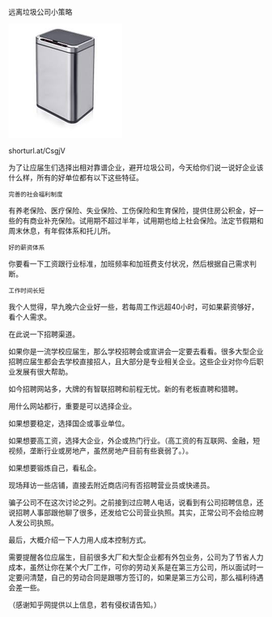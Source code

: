 远离垃圾公司小策略


![远离垃圾公司小策略](https://github.com/ywangnccu/ywang/blob/main/images/GABAGE_BIN.jpg)

shorturl.at/CsgjV

为了让应届生们选择出相对靠谱企业，避开垃圾公司，今天给你们说一说好企业该什么样，所有的好单位都有以下这些特征。

    完善的社会福利制度

有养老保险、医疗保险、失业保险、工伤保险和生育保险，提供住房公积金，好一些的有商业补充保险。试用期不超过半年，试用期也给上社会保险。法定节假期和周末休息，有年假体系和托儿所。

    好的薪资体系

你要看一下工资跟行业标准，加班频率和加班费支付状况，然后根据自己需求判断。

    工作时间长短

我个人觉得，早九晚六企业好一些，若每周工作远超40小时，可如果薪资够好，看个人需求。



在此说一下招聘渠道。

如果你是一流学校应届生，那么学校招聘会或宣讲会一定要去看看。很多大型企业招聘应届生都会去学校直接招人，且大部分是专业相关企业。这些企业对你今后职业发展有很大帮助。

如今招聘网站多，大牌的有智联招聘和前程无忧。新的有老板直聘和猎聘。

用什么网站都行，重要是可以选择企业。

如果想要稳定，选择国企或事业单位。

如果想要高工资，选择大企业，外企或热门行业。（高工资的有互联网、金融，短视频，垄断行业或房地产，虽然房地产目前有些衰弱了。）。

如果想要锻炼自己，看私企。

现场拜访一些店铺，直接去附近商店问有否招聘营业员或快递员。

骗子公司不在这次讨论之列。之前接到过应聘人电话，说看到有公司招聘信息，还说招聘人事部跟他聊了很多，还发给它公司营业执照。其实，正常公司不会给应聘人发公司执照。



最后，大概介绍一下人力用人成本控制方式。

需要提醒各位应届生，目前很多大厂和大型企业都有外包业务，公司为了节省人力成本，虽然让你在某个大厂工作，可你的劳动关系是在第三方公司，所以面试时一定要问清楚，自己的劳动合同是跟哪方签订的，如果是第三方公司，那么福利待遇会差一些。


（感谢知乎网提供以上信息，若有侵权请告知。）
